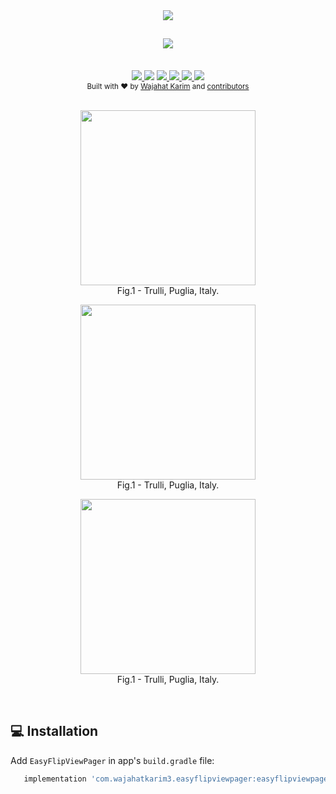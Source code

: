 <div align="center"><img src="https://raw.githubusercontent.com/wajahatkarim3/EasyFlipViewPager/master/Art/easyflipviewpager_logo.png"/></div>
<h2 align="center"><a href="https://twitter.com/intent/tweet?url=https%3A%2F%2Fgithub.com%2Fwajahatkarim3%2FEasyFlipViewPager&text=Create%20amazing%20book%20or%20card%20flipping%20animations%20for%20your%20ViewPager%20in%20Android%20with%20these%202-lines%20of%20code%20through%20EasyFlipViewPager&hashtags=android%2C%20kotlin%2C%20java%2C%20opensource%2C%20programming">
        <img src="https://img.shields.io/twitter/url/http/shields.io.svg?style=social"/>
    </a></h2>

<br/>
<div align="center">
    <!-- AppCenter -->
    <a href="https://appcenter.ms">
        <img src="https://build.appcenter.ms/v0.1/apps/5776861f-efe6-4d09-bee7-5e60bbd176f3/branches/master/badge"/>
    </a>
    <!-- Bintray -->
    <a href='https://bintray.com/wajahatkarim3/EasyFlipViewPager/com.wajahatkarim3.easyflipviewpager/_latestVersion'><img src='https://api.bintray.com/packages/wajahatkarim3/EasyFlipViewPager/com.wajahatkarim3.easyflipviewpager/images/download.svg'></a>
    </a>
    <!-- Arsenal 
    <a href="https://android-arsenal.com/details/1/7109">
        <img src="https://img.shields.io/badge/Android%20Arsenal-Easy%20Validation-brightgreen.svg?style=flat"/>
    </a>    -->
    <!-- API -->
    <a href="https://android-arsenal.com/api?level=14">
        <img src="https://img.shields.io/badge/API-14%2B-orange.svg?style=flat"/>
    </a>
    <!-- PRs Welcome -->
    <a href="">
        <img src="https://img.shields.io/badge/PRs-welcome-brightgreen.svg"/>
    </a>
    <!-- GitHub stars 
    <a href="https://github.com/wajahatkarim3/EasyFlipViewPager">
        <img src="https://img.shields.io/github/stars/nisrulz/validatetor.svg?style=social&label=Star"/>
    </a> -->
    <!-- GitHub forks 
    <a href="https://github.com/wajahatkarim3/EasyFlipViewPager/fork">
        <img src="https://img.shields.io/github/forks/nisrulz/validatetor.svg?style=social&label=Fork"/>
    </a> -->
    <!-- GitHub watchers 
    <a href="https://github.com/wajahatkarim3/EasyFlipViewPager">
        <img src="https://img.shields.io/github/watchers/nisrulz/validatetor.svg?style=social&label=Watch"/>
    </a> -->
    <!-- Say Thanks! -->
    <a href="https://saythanks.io/to/wajahatkarim3">
        <img src="https://img.shields.io/badge/Say%20Thanks-!-1EAEDB.svg"/>
    </a>
    <a href="https://www.paypal.me/WajahatKarim/5">
        <img src="https://img.shields.io/badge/$-donate-ff69b4.svg?maxAge=2592000&amp;style=flat">
    </a>
    <br/>
     <!-- GitHub followers 
    <a href="https://github.com/wajahatkarim3/EasyFlipViewPager">
        <img src="https://img.shields.io/github/followers/nisrulz.svg?style=social&label=Follow%20@nisrulz"/>
    </a> -->
    <!-- Twitter Follow 
    <a href="https://twitter.com/WajahatKarim">
        <img src="https://img.shields.io/twitter/follow/nisrulz.svg?style=social"/>
    </a> -->
</div>

<div align="center">
  <sub>Built with ❤︎ by
  <a href="https://twitter.com/WajahatKarim">Wajahat Karim</a> and
  <a href="https://github.com/wajahatkarim3/EasyFlipViewPager/graphs/contributors">
    contributors
  </a>
</div>
<br/>

<div align="center">
         <figure>
  <img src="https://raw.githubusercontent.com/wajahatkarim3/EasyFlipViewPager/master/Art/book_demo.gif" width="280px" />
  <figcaption>Fig.1 - Trulli, Puglia, Italy.</figcaption>
</figure> <figure>
  <img src="https://raw.githubusercontent.com/wajahatkarim3/EasyFlipViewPager/master/Art/poker_demo.gif" width="280px" />
  <figcaption>Fig.1 - Trulli, Puglia, Italy.</figcaption>
</figure> <figure>
  <img src="https://raw.githubusercontent.com/wajahatkarim3/EasyFlipViewPager/master/Art/gallery_demo.gif" width="280px" />
  <figcaption>Fig.1 - Trulli, Puglia, Italy.</figcaption>
</figure> 
          
</div>
        
<br/>

## 💻 Installation
Add `EasyFlipViewPager` in app's ```build.gradle``` file:

```groovy
   implementation 'com.wajahatkarim3.easyflipviewpager:easyflipviewpager:1.0.0'
```
